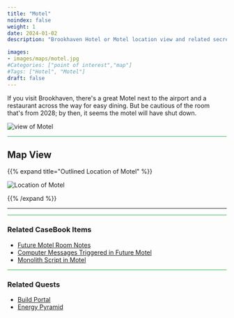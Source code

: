 ```yaml
---
title: "Motel"
noindex: false
weight: 1
date: 2024-01-02
description: "Brookhaven Hotel or Motel location view and related secrets"

images:
- images/maps/motel.jpg
#Categories: ["point of interest","map"]
#Tags: ["Hotel", "Motel"]
draft: false
--- 
```



If you visit Brookhaven, there's a great Motel next to the airport and a restaurant across the way for easy dining. But be cautious of the room that's from 2028; by then, it seems the motel will have shut down.

![view of Motel](/images/maps/motel.jpg)


<hr style="background-color: #28b44c" size=8>

## Map View

{{% expand title="Outlined Location of Motel" %}}

![Location of Motel](/images/maps/motel.png)

{{% /expand %}}

---

<hr style="background-color: #28b44c" size=8>

### Related CaseBook Items

- [Future Motel Room Notes](/casebook/notes/agency/)
- [Computer Messages Triggered in Future Motel](/casebook/computer/agency/#power-of-the-book)
- [Monolith Script in Motel](/casebook/monoliths/details/#future-motel-message-board)

<hr style="background-color: #28b44c" size=8>

### Related Quests

- [Build Portal](/lore/quests/build_portal/)
- [Energy Pyramid](/lore/special_tools/energy_pyramid/#known-locations-doves-appear-at)